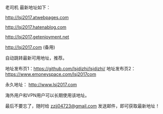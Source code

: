 老司机 最新地址如下：

http://lsj2017.atwebpages.com

http://lsj2017.hatenablog.com

http://lsj2017.getenjoyment.net

http://lsj2017.com 
(备用)

自动跳转最新可用地址，推荐。

地址发布页1：https://github.com/lsjdizhi/lsjdizhi/
地址发布页2：https://www.emoneyspace.com/lsj2017com

永久地址：
http://www.lsj2017.com

海外用户和VPN用户可以长期使用该地址。

最后不要忘了，随时给 zzjj04723@gmail.com 发送邮件，即可获取最新地址！ 

